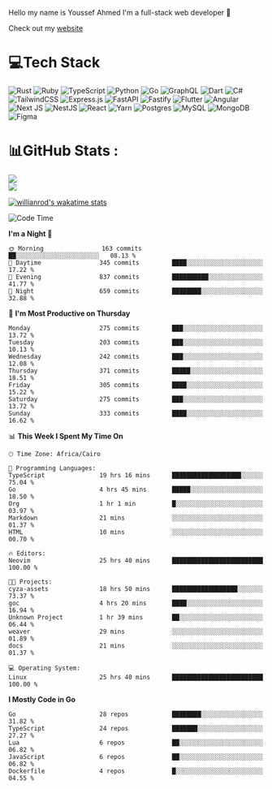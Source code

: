 Hello my name is Youssef Ahmed I'm a full-stack web developer 👋

Check out my [website](https://youssefahmed.vercel.app)
 
# 💻Tech Stack

![Rust](https://img.shields.io/badge/rust-%23000000.svg?style=for-the-badge&logo=rust&logoColor=white) ![Ruby](https://img.shields.io/badge/ruby-%23CC342D.svg?style=for-the-badge&logo=ruby&logoColor=white) ![TypeScript](https://img.shields.io/badge/typescript-%23007ACC.svg?style=for-the-badge&logo=typescript&logoColor=white) ![Python](https://img.shields.io/badge/python-3670A0?style=for-the-badge&logo=python&logoColor=ffdd54) ![Go](https://img.shields.io/badge/go-%2300ADD8.svg?style=for-the-badge&logo=go&logoColor=white) ![GraphQL](https://img.shields.io/badge/-GraphQL-E10098?style=for-the-badge&logo=graphql&logoColor=white) ![Dart](https://img.shields.io/badge/dart-%230175C2.svg?style=for-the-badge&logo=dart&logoColor=white) ![C#](https://img.shields.io/badge/c%23-%23239120.svg?style=for-the-badge&logo=c-sharp&logoColor=white) ![TailwindCSS](https://img.shields.io/badge/tailwindcss-%2338B2AC.svg?style=for-the-badge&logo=tailwind-css&logoColor=white) ![Express.js](https://img.shields.io/badge/express.js-%23404d59.svg?style=for-the-badge&logo=express&logoColor=%2361DAFB) ![FastAPI](https://img.shields.io/badge/FastAPI-005571?style=for-the-badge&logo=fastapi) ![Fastify](https://img.shields.io/badge/fastify-%23000000.svg?style=for-the-badge&logo=fastify&logoColor=white) ![Flutter](https://img.shields.io/badge/Flutter-%2302569B.svg?style=for-the-badge&logo=Flutter&logoColor=white) ![Angular](https://img.shields.io/badge/angular-%23DD0031.svg?style=for-the-badge&logo=angular&logoColor=white) ![Next JS](https://img.shields.io/badge/Next-black?style=for-the-badge&logo=next.js&logoColor=white) ![NestJS](https://img.shields.io/badge/nestjs-%23E0234E.svg?style=for-the-badge&logo=nestjs&logoColor=white) ![React](https://img.shields.io/badge/react-%2320232a.svg?style=for-the-badge&logo=react&logoColor=%2361DAFB) ![Yarn](https://img.shields.io/badge/yarn-%232C8EBB.svg?style=for-the-badge&logo=yarn&logoColor=white) ![Postgres](https://img.shields.io/badge/postgres-%23316192.svg?style=for-the-badge&logo=postgresql&logoColor=white) ![MySQL](https://img.shields.io/badge/mysql-%2300f.svg?style=for-the-badge&logo=mysql&logoColor=white) ![MongoDB](https://img.shields.io/badge/MongoDB-%234ea94b.svg?style=for-the-badge&logo=mongodb&logoColor=white)     ![Figma](https://img.shields.io/badge/figma-%23F24E1E.svg?style=for-the-badge&logo=figma&logoColor=white)

# 📊GitHub Stats :

![](https://github-readme-stats.vercel.app/api?username=joetifa2003&theme=tokyonight&hide_border=false&include_all_commits=false&count_private=false)<br/>
![](https://github-readme-streak-stats.herokuapp.com/?user=joetifa2003&theme=tokyonight&hide_border=false)<br/>

[![willianrod's wakatime stats](https://github-readme-stats.vercel.app/api/wakatime?username=joetifa2003&layout=compact)](https://github.com/anuraghazra/github-readme-stats)
<!--START_SECTION:waka-->
![Code Time](http://img.shields.io/badge/Code%20Time-3%2C619%20hrs%2033%20mins-blue)

**I'm a Night 🦉** 

```text
🌞 Morning                163 commits         ██░░░░░░░░░░░░░░░░░░░░░░░   08.13 % 
🌆 Daytime                345 commits         ████░░░░░░░░░░░░░░░░░░░░░   17.22 % 
🌃 Evening                837 commits         ██████████░░░░░░░░░░░░░░░   41.77 % 
🌙 Night                  659 commits         ████████░░░░░░░░░░░░░░░░░   32.88 % 
```
📅 **I'm Most Productive on Thursday** 

```text
Monday                   275 commits         ███░░░░░░░░░░░░░░░░░░░░░░   13.72 % 
Tuesday                  203 commits         ███░░░░░░░░░░░░░░░░░░░░░░   10.13 % 
Wednesday                242 commits         ███░░░░░░░░░░░░░░░░░░░░░░   12.08 % 
Thursday                 371 commits         █████░░░░░░░░░░░░░░░░░░░░   18.51 % 
Friday                   305 commits         ████░░░░░░░░░░░░░░░░░░░░░   15.22 % 
Saturday                 275 commits         ███░░░░░░░░░░░░░░░░░░░░░░   13.72 % 
Sunday                   333 commits         ████░░░░░░░░░░░░░░░░░░░░░   16.62 % 
```


📊 **This Week I Spent My Time On** 

```text
🕑︎ Time Zone: Africa/Cairo

💬 Programming Languages: 
TypeScript               19 hrs 16 mins      ███████████████████░░░░░░   75.04 % 
Go                       4 hrs 45 mins       █████░░░░░░░░░░░░░░░░░░░░   18.50 % 
Org                      1 hr 1 min          █░░░░░░░░░░░░░░░░░░░░░░░░   03.97 % 
Markdown                 21 mins             ░░░░░░░░░░░░░░░░░░░░░░░░░   01.37 % 
HTML                     10 mins             ░░░░░░░░░░░░░░░░░░░░░░░░░   00.70 % 

🔥 Editors: 
Neovim                   25 hrs 40 mins      █████████████████████████   100.00 % 

🐱‍💻 Projects: 
cyza-assets              18 hrs 50 mins      ██████████████████░░░░░░░   73.37 % 
goc                      4 hrs 20 mins       ████░░░░░░░░░░░░░░░░░░░░░   16.94 % 
Unknown Project          1 hr 39 mins        ██░░░░░░░░░░░░░░░░░░░░░░░   06.44 % 
weaver                   29 mins             ░░░░░░░░░░░░░░░░░░░░░░░░░   01.89 % 
docs                     21 mins             ░░░░░░░░░░░░░░░░░░░░░░░░░   01.37 % 

💻 Operating System: 
Linux                    25 hrs 40 mins      █████████████████████████   100.00 % 
```

**I Mostly Code in Go** 

```text
Go                       28 repos            ████████░░░░░░░░░░░░░░░░░   31.82 % 
TypeScript               24 repos            ███████░░░░░░░░░░░░░░░░░░   27.27 % 
Lua                      6 repos             ██░░░░░░░░░░░░░░░░░░░░░░░   06.82 % 
JavaScript               6 repos             ██░░░░░░░░░░░░░░░░░░░░░░░   06.82 % 
Dockerfile               4 repos             █░░░░░░░░░░░░░░░░░░░░░░░░   04.55 % 
```




<!--END_SECTION:waka-->
